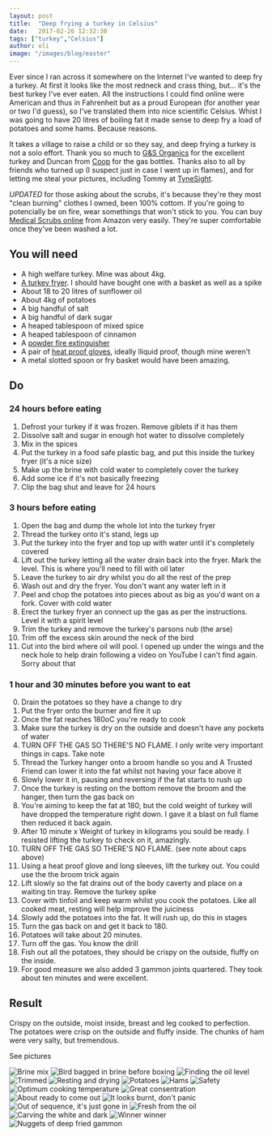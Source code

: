 ```yaml
---
layout: post
title:  "Deep frying a turkey in Celsius"
date:   2017-02-26 12:32:30
tags: ["turkey","Celsius"]
author: oli
image: "/images/blog/easter"
---
```


Ever since I ran across it somewhere on the Internet I've wanted to deep fry a turkey.  At first it looks like the most redneck and crass thing, but... it's the best turkey  I've ever eaten.  All the instructions I could find online were American and thus in Fahrenheit but as a proud European (for another year or two I'd guess), so I've translated them into nice scientific Celsius.  Whist I was going to have 20 litres of boiling fat it made sense to deep fry a load of potatoes and some hams.  Because reasons.

It takes a village to raise a child or so they say, and deep frying a turkey is not a solo effort.  Thank you so much to [G&S Organics](http://www.gandsorganics.com/) for the excellent turkey and Duncan from [Coop](http://www.coopchicken.co.uk/) for the gas bottles.  Thanks also to all by friends who turned up (I suspect just in case I went up in flames), and for letting me steal your pictures, including Tommy at [TyneSight](http://www.tynesight.co.uk/).

*UPDATED* for those asking about the scrubs, it's because they're they most "clean burning" clothes I owned, been 100% cottom.  If you're going to potencially be on fire, wear somethings that won't stick to you.  You can buy [Medical Scrubs online](http://amzn.to/2lpYUxc) from Amazon very easily.  They're super comfortable once they've been washed a lot.

## You will need

* A high welfare turkey.  Mine was about 4kg.
* [A turkey fryer](http://amzn.to/2lcP4h6).  I should have bought one with a basket as well as a spike
* About 18 to 20 litres of sunflower oil
* About 4kg of potatoes
* A big handful of salt
* A big handful of dark sugar
* A heaped tablespoon of mixed spice
* A heaped tablespoon of cinnamon
* A [powder fire extinguisher](http://amzn.to/2kZqoxh)
* A pair of [heat proof gloves](http://amzn.to/2lng3Hz), ideally lliquid proof, though mine weren't
* A metal slotted spoon or fry basket would have been amazing.

## Do


### 24 hours before eating

1. Defrost your turkey if it was frozen.  Remove giblets if it has them
2. Dissolve salt and sugar in enough hot water to dissolve completely
3. Mix in the spices
4. Put the turkey in a food safe plastic bag, and put this inside the turkey fryer (it's a nice size)
5. Make up the brine with cold water to completely cover the turkey
6. Add some ice if it's not basically freezing
7. Clip the bag shut and leave for 24 hours

### 3 hours before eating

1. Open the bag and dump the whole lot into the turkey fryer
2. Thread the turkey onto it's stand, legs up
3. Put the turkey into the fryer and top up with water until it's completely covered
4. Lift out the turkey letting all the water drain back into the fryer.  Mark the level. This is where you'll need to fill with oil later
5. Leave the turkey to air dry whilst you do all the rest of the prep
6. Wash out and dry the fryer.  You don't want any water left in it
7. Peel and chop the potatoes into pieces about as big as you'd want on a fork. Cover with cold water
8. Erect the turkey fryer an connect up the gas as per the instructions.  Level it with a spirit level
9. Trim the turkey and remove the turkey's parsons nub (the arse)
10. Trim off the excess skin around the neck of the bird
11. Cut into the bird where oil will pool.  I opened up under the wings and the neck hole to help drain following a video on YouTube I can't find again. Sorry about that

### 1 hour and 30 minutes before you want to eat

0. Drain the potatoes so they have a change to dry
1. Put the fryer onto the burner and fire it up
2. Once the fat reaches 180oC you're ready to cook
3. Make sure the turkey is dry on the outside and doesn't have any pockets of water
4. TURN OFF THE GAS SO THERE'S NO FLAME.  I only write very important things in caps. Take note
5. Thread the Turkey hanger onto a broom handle so you and A Trusted Friend can lower it into the fat whilst not having your face above it
6. Slowly lower it in, pausing and reversing if the fat starts to rush up
7. Once the turkey is resting on the bottom remove the broom and the hanger, then turn the gas back on
8. You're aiming to keep the fat at 180, but the cold weight of turkey will have dropped the temperature right down.  I gave it a blast on full flame then reduced it back again.  
9. After 10 minute x Weight of turkey in kilograms you sould be ready.  I resisted lifting the turkey to check on it, amazingly.
10. TURN OFF THE GAS SO THERE'S NO FLAME. (see note about caps above)
11. Using a heat proof glove and long sleeves, lift the turkey out.  You could use the the broom trick again
12. Lift slowly so the fat drains out of the body caverty and place on a waiting tin tray. Remove the turkey spike
13. Cover with tinfoil and keep warm whilst you cook the potatoes.  Like all cooked meat, resting will help improve the juiciness
14. Slowly add the potatoes into the fat.  It will rush up, do this in stages
15. Turn the gas back on and get it back to 180.
16. Potatoes will take about 20 minutes.
17. Turn off the gas. You know the drill
18. Fish out all the potatoes,  they should be crispy on the outside, fluffy on the inside.
19. For good measure we also added 3 gammon joints quartered.  They took about ten minutes and were excellent.


## Result

Crispy on the outside, moist inside, breast and leg cooked to perfection.  The potatoes were crisp on the outside and fluffy inside.  The chunks of ham were very salty, but tremendous.

See pictures

![Brine mix](/images/blog/deep_frying_a_turkey_in_celsius/deep_frying_a_turkey_in_celsius_01.jpg)
![Bird bagged in brine before boxing](/images/blog/deep_frying_a_turkey_in_celsius/deep_frying_a_turkey_in_celsius_02.jpg)
![Finding the oil level](/images/blog/deep_frying_a_turkey_in_celsius/deep_frying_a_turkey_in_celsius_03.jpg)
![Trimmed](/images/blog/deep_frying_a_turkey_in_celsius/deep_frying_a_turkey_in_celsius_04.jpg)
![Resting and drying](/images/blog/deep_frying_a_turkey_in_celsius/deep_frying_a_turkey_in_celsius_05.jpg)
![Potatoes](/images/blog/deep_frying_a_turkey_in_celsius/deep_frying_a_turkey_in_celsius_06.jpg)
![Hams](/images/blog/deep_frying_a_turkey_in_celsius/deep_frying_a_turkey_in_celsius_07.jpg)
![Safety](/images/blog/deep_frying_a_turkey_in_celsius/deep_frying_a_turkey_in_celsius_08.jpg)
![Optimum cooking temperature](/images/blog/deep_frying_a_turkey_in_celsius/deep_frying_a_turkey_in_celsius_09.jpg)
![Great consentration](/images/blog/deep_frying_a_turkey_in_celsius/deep_frying_a_turkey_in_celsius_10.jpg)
![About ready to come out](/images/blog/deep_frying_a_turkey_in_celsius/deep_frying_a_turkey_in_celsius_11.jpg)
![It looks burnt, don't panic](/images/blog/deep_frying_a_turkey_in_celsius/deep_frying_a_turkey_in_celsius_12.jpg)
![Out of sequence, it's just gone in](/images/blog/deep_frying_a_turkey_in_celsius/deep_frying_a_turkey_in_celsius_13.jpg)
![Fresh from the oil](/images/blog/deep_frying_a_turkey_in_celsius/deep_frying_a_turkey_in_celsius_14.jpg)
![Carving the white and dark](/images/blog/deep_frying_a_turkey_in_celsius/deep_frying_a_turkey_in_celsius_15.jpg)
![Winner winner](/images/blog/deep_frying_a_turkey_in_celsius/deep_frying_a_turkey_in_celsius_16.jpg)
![Nuggets of deep fried gammon](/images/blog/deep_frying_a_turkey_in_celsius/deep_frying_a_turkey_in_celsius_17.jpg)

